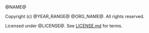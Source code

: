 [comment]: <> (Don't edit this file!)
[comment]: <> (It is automatically updated after every release of https://github.com/alejandrohdezma/defaults)
[comment]: <> (If you want to suggest change, please open a PR or issue in that repository)

@NAME@

Copyright (c) @YEAR_RANGE@ @ORG_NAME@. All rights reserved.

Licensed under @LICENSE@. See [LICENSE.md](LICENSE.md) for terms.